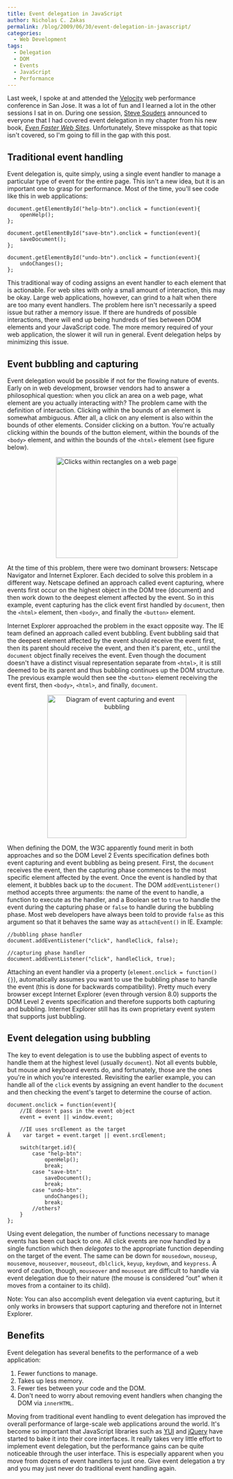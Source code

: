 ```yaml
---
title: Event delegation in JavaScript
author: Nicholas C. Zakas
permalink: /blog/2009/06/30/event-delegation-in-javascript/
categories:
  - Web Development
tags:
  - Delegation
  - DOM
  - Events
  - JavaScript
  - Performance
---
```

Last week, I spoke at and attended the [Velocity][1] web performance conference in San Jose. It was a lot of fun and I learned a lot in the other sessions I sat in on. During one session, [Steve Souders][2] announced to everyone that I had covered event delegation in my chapter from his new book, <cite><a href="http://www.amazon.com/gp/product/0596522304?ie=UTF8&tag=nczonline-20&link_code=as3&camp=211189&creative=373489&creativeASIN=0596522304">Even Faster Web Sites</a></cite>. Unfortunately, Steve misspoke as that topic isn't covered, so I'm going to fill in the gap with this post.

## Traditional event handling

Event delegation is, quite simply, using a single event handler to manage a particular type of event for the entire page. This isn't a new idea, but it is an important one to grasp for performance. Most of the time, you'll see code like this in web applications:

    document.getElementById("help-btn").onclick = function(event){
        openHelp();
    };
    
    document.getElementById("save-btn").onclick = function(event){
        saveDocument();
    };
    
    document.getElementById("undo-btn").onclick = function(event){
        undoChanges();
    };

This traditional way of coding assigns an event handler to each element that is actionable. For web sites with only a small amount of interaction, this may be okay. Large web applications, however, can grind to a halt when there are too many event handlers. The problem here isn't necessarily a speed issue but rather a memory issue. If there are hundreds of possible interactions, there will end up being hundreds of ties between DOM elements and your JavaScript code. The more memory required of your web application, the slower it will run in general. Event delegation helps by minimizing this issue.

## Event bubbling and capturing

Event delegation would be possible if not for the flowing nature of events. Early on in web development, browser vendors had to answer a philosophical question: when you click an area on a web page, what element are you actually interacting with? The problem came with the definition of interaction. Clicking within the bounds of an element is somewhat ambiguous. After all, a click on any element is also within the bounds of other elements. Consider clicking on a button. You're actually clicking within the bounds of the button element, within the bounds of the `<body>` element, and within the bounds of the `<html>` element (see figure below).

<p style="text-align: center;">
  <a href="/images/wp-content/uploads/2009/06/event-delegation-1.png"><img class="alignnone size-full wp-image-2126" src="https://humanwhocodes.com/blog/wp-content/uploads/2009/06/event-delegation-1.png" alt="Clicks within rectangles on a web page" width="280" height="232" /></a>
</p>

At the time of this problem, there were two dominant browsers: Netscape Navigator and Internet Explorer. Each decided to solve this problem in a different way. Netscape defined an approach called event capturing, where events first occur on the highest object in the DOM tree (document) and then work down to the deepest element affected by the event. So in this example, event capturing has the click event first handled by `document`, then the `<html>` element, then `<body>`, and finally the `<button>` element.

Internet Explorer approached the problem in the exact opposite way. The IE team defined an approach called event bubbling. Event bubbling said that the deepest element affected by the event should receive the event first, then its parent should receive the event, and then it's parent, etc., until the `document` object finally receives the event. Even though the document doesn't have a distinct visual representation separate from `<html>`, it is still deemed to be its parent and thus bubbling continues up the DOM structure. The previous example would then see the `<button>` element receiving the event first, then `<body>`, `<html>`, and finally, `document`.

<p style="text-align: center;">
  <a href="/images/wp-content/uploads/2009/06/event-delegation-2.png"><img class="alignnone size-full wp-image-2127" src="https://humanwhocodes.com/blog/wp-content/uploads/2009/06/event-delegation-2.png" alt="Diagram of event capturing and event bubbling" width="320" height="329" /></a>
</p>

When defining the DOM, the W3C apparently found merit in both approaches and so the DOM Level 2 Events specification defines both event capturing and event bubbling as being present. First, the `document` receives the event, then the capturing phase commences to the most specific element affected by the event. Once the event is handled by that element, it bubbles back up to the `document`. The DOM `addEventListener()` method accepts three arguments: the name of the event to handle, a function to execute as the handler, and a Boolean set to `true` to handle the event during the capturing phase or `false` to handle during the bubbling phase. Most web developers have always been told to provide `false` as this argument so that it behaves the same way as `attachEvent()` in IE. Example:

    //bubbling phase handler
    document.addEventListener("click", handleClick, false);
    
    //capturing phase handler
    document.addEventListener("click", handleClick, true);

Attaching an event handler via a property (`element.onclick = function(){}`), automatically assumes you want to use the bubbling phase to handle the event (this is done for backwards compatibility). Pretty much every browser except Internet Explorer (even through version 8.0) supports the DOM Level 2 events specification and therefore supports both capturing and bubbling. Internet Explorer still has its own proprietary event system that supports just bubbling.

## Event delegation using bubbling

The key to event delegation is to use the bubbling aspect of events to handle them at the highest level (usually `document`). Not all events bubble, but mouse and keyboard events do, and fortunately, those are the ones you're in which you're interested. Revisiting the earlier example, you can handle all of the `click` events by assigning an event handler to the `document` and then checking the event's target to determine the course of action.

    document.onclick = function(event){
        //IE doesn't pass in the event object
        event = event || window.event;
        
        //IE uses srcElement as the target
    Â    var target = event.target || event.srcElement;    
    
        switch(target.id){
            case "help-btn":
                openHelp();
                break;
            case "save-btn":
                saveDocument();
                break;
            case "undo-btn":
                undoChanges();
                break;
            //others?
        }
    };

Using event delegation, the number of functions necessary to manage events has been cut back to one. All click events are now handled by a single function which then *delegates* to the appropriate function depending on the target of the event. The same can be down for `mousedown`, `mouseup`, `mousemove`, `mouseover`, `mouseout`, `dblclick`, `keyup`, `keydown`, and `keypress`. A word of caution, though, `mouseover` and `mouseout` are difficult to handle via event delegation due to their nature (the mouse is considered &#8220;out&#8221; when it moves from a container to its child).

Note: You can also accomplish event delegation via event capturing, but it only works in browsers that support capturing and therefore not in Internet Explorer.

## Benefits

Event delegation has several benefits to the performance of a web application:

  1. Fewer functions to manage.
  2. Takes up less memory.
  3. Fewer ties between your code and the DOM.
  4. Don't need to worry about removing event handlers when changing the DOM via `innerHTML`.

Moving from traditional event handling to event delegation has improved the overall performance of large-scale web applications around the world. It's become so important that JavaScript libraries such as [YUI][3] and [jQuery][4] have started to bake it into their core interfaces. It really takes very little effort to implement event delegation, but the performance gains can be quite noticeable through the user interface. This is especially apparent when you move from dozens of event handlers to just one. Give event delegation a try and you may just never do traditional event handling again.

 [1]: http://en.oreilly.com/velocity2009
 [2]: http://www.stevesouders.com/
 [3]: http://developer.yahoo.com/yui/3/
 [4]: http://www.jquery.com/

